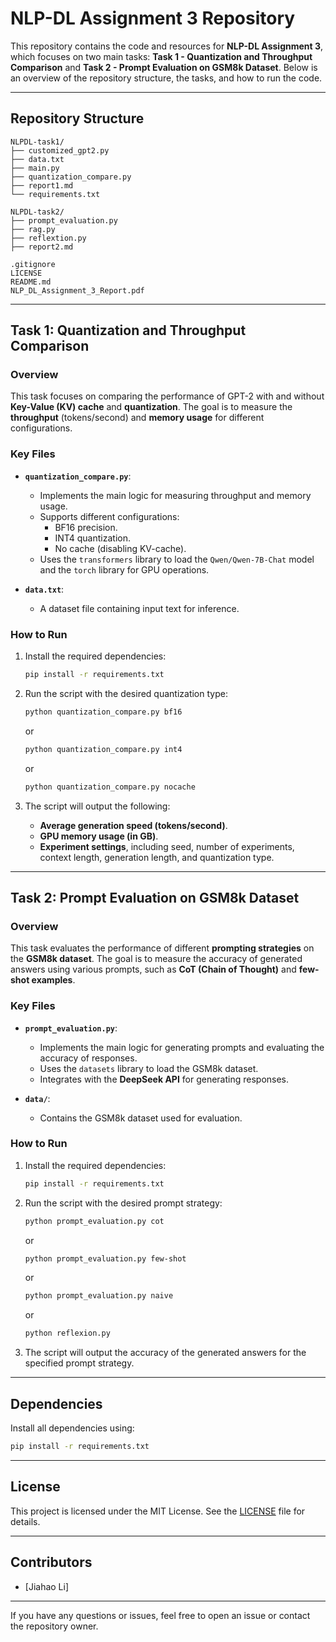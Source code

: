 # NLP-DL Assignment 3 Repository

This repository contains the code and resources for **NLP-DL Assignment 3**, which focuses on two main tasks: **Task 1 - Quantization and Throughput Comparison** and **Task 2 - Prompt Evaluation on GSM8k Dataset**. Below is an overview of the repository structure, the tasks, and how to run the code.

---

## Repository Structure

```
NLPDL-task1/
├── customized_gpt2.py
├── data.txt
├── main.py
├── quantization_compare.py
├── report1.md
└── requirements.txt

NLPDL-task2/
├── prompt_evaluation.py
├── rag.py
├── reflextion.py
├── report2.md

.gitignore
LICENSE
README.md
NLP_DL_Assignment_3_Report.pdf
```

---

## Task 1: Quantization and Throughput Comparison

### Overview
This task focuses on comparing the performance of GPT-2 with and without **Key-Value (KV) cache** and **quantization**. The goal is to measure the **throughput** (tokens/second) and **memory usage** for different configurations.

### Key Files
- **`quantization_compare.py`**:
  - Implements the main logic for measuring throughput and memory usage.
  - Supports different configurations:
    - BF16 precision.
    - INT4 quantization.
    - No cache (disabling KV-cache).
  - Uses the `transformers` library to load the `Qwen/Qwen-7B-Chat` model and the `torch` library for GPU operations.

- **`data.txt`**:
  - A dataset file containing input text for inference.

### How to Run
1. Install the required dependencies:
   ```bash
   pip install -r requirements.txt
   ```

2. Run the script with the desired quantization type:
   ```bash
   python quantization_compare.py bf16
   ```
   or
   ```bash
   python quantization_compare.py int4
   ```
   or
   ```bash
   python quantization_compare.py nocache
   ```

3. The script will output the following:
   - **Average generation speed (tokens/second)**.
   - **GPU memory usage (in GB)**.
   - **Experiment settings**, including seed, number of experiments, context length, generation length, and quantization type.

---

## Task 2: Prompt Evaluation on GSM8k Dataset

### Overview
This task evaluates the performance of different **prompting strategies** on the **GSM8k dataset**. The goal is to measure the accuracy of generated answers using various prompts, such as **CoT (Chain of Thought)** and **few-shot examples**.

### Key Files
- **`prompt_evaluation.py`**:
  - Implements the main logic for generating prompts and evaluating the accuracy of responses.
  - Uses the `datasets` library to load the GSM8k dataset.
  - Integrates with the **DeepSeek API** for generating responses.

- **`data/`**:
  - Contains the GSM8k dataset used for evaluation.

### How to Run
1. Install the required dependencies:
   ```bash
   pip install -r requirements.txt
   ```

2. Run the script with the desired prompt strategy:
   ```bash
   python prompt_evaluation.py cot
   ```
   or
   ```bash
   python prompt_evaluation.py few-shot
   ```
   or
   ```bash
   python prompt_evaluation.py naive
   ```
   or
   ```bash
   python reflexion.py
   ```

4. The script will output the accuracy of the generated answers for the specified prompt strategy.

---

## Dependencies

Install all dependencies using:
```bash
pip install -r requirements.txt
```

---

## License

This project is licensed under the MIT License. See the [LICENSE](LICENSE) file for details.

---

## Contributors

- [Jiahao Li]

---

If you have any questions or issues, feel free to open an issue or contact the repository owner.
